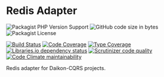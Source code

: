 # Redis Adapter

![Packagist PHP Version Support](https://img.shields.io/packagist/php-v/daikon/redis-adapter)
![GitHub code size in bytes](https://img.shields.io/github/languages/code-size/daikon-cqrs/redis-adapter)
![Packagist License](https://img.shields.io/packagist/l/daikon/redis-adapter)

[![Build Status](https://travis-ci.com/daikon-cqrs/redis-adapter.svg?branch=master)](https://travis-ci.com/daikon-cqrs/redis-adapter)
[![Code Coverage](https://scrutinizer-ci.com/g/daikon-cqrs/redis-adapter/badges/coverage.png?b=master)](https://scrutinizer-ci.com/g/daikon-cqrs/redis-adapter/?branch=master)
[![Type Coverage](https://shepherd.dev/github/daikon-cqrs/redis-adapter/coverage.svg)](https://shepherd.dev/github/daikon-cqrs/redis-adapter)
[![Libraries.io dependency status](https://img.shields.io/librariesio/github/daikon-cqrs/redis-adapter)](https://libraries.io/github/daikon-cqrs/redis-adapter)
[![Scrutinizer code quality](https://img.shields.io/scrutinizer/quality/g/daikon-cqrs/redis-adapter/master)](https://scrutinizer-ci.com/g/daikon-cqrs/redis-adapter/?branch=master)
[![Code Climate maintainability](https://img.shields.io/codeclimate/maintainability/daikon-cqrs/redis-adapter)](https://codeclimate.com/github/daikon-cqrs/redis-adapter/maintainability)

Redis adapter for Daikon-CQRS projects.

